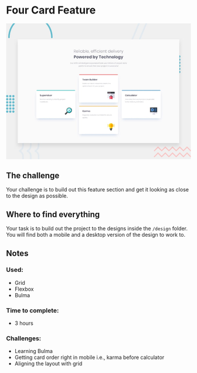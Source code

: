 # Four Card Feature

![Design preview for the Four card feature section coding challenge](./design/desktop-preview.jpg)

## The challenge

Your challenge is to build out this feature section and get it looking as close to the design as possible.

## Where to find everything

Your task is to build out the project to the designs inside the `/design` folder. You will find both a mobile and a desktop version of the design to work to. 

## Notes
### Used: 
* Grid
* Flexbox
* Bulma
### Time to complete:
* 3 hours

### Challenges: 
* Learning Bulma
* Getting card order right in mobile i.e., karma before calculator
* Aligning the layout with grid
